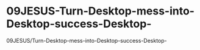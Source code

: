 # 09JESUS-Turn-Desktop-mess-into-Desktop-success-Desktop-
09JESUS/Turn-Desktop-mess-into-Desktop-success-Desktop-

